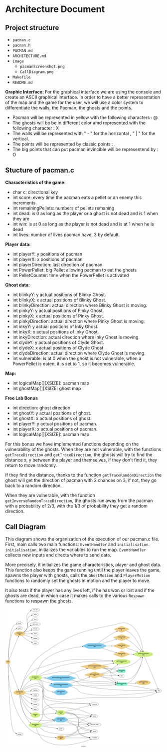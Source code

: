 Architecture Document
=========================================
Project structure
----------------------
- `pacman.c`
- `pacman.h`
- `PACMAN.md`
- `ARCHITECTURE.md`
- `image`
    - `pacmanScreenshot.png`
    - `CallDiagram.png`
- `Makefile`
- `README.md`


**Graphic Interface:**
For the graphical interface we are using the console and create an ASCII graphical interface. In order to have a better representation of the map and the game for the user, we will use a color system to differentiate the walls, the Pacman, the ghosts and the points.

- Pacman will be represented in yellow with the following characters : @ 
- The ghosts will be be in different color amd represented with the following character : X 
- The walls will be represented with " - " for the horizontal , " | " for the vertical.
- The points will be represented by classic points : .
- The big points that can put pacman invincible will be representend by : O


Stucture of **pacman.c**
----------------------

**Characteristics of the game:**

- char c: directional key
- int score: every time the pacman eats a pellet or an enemy this increments.
- int remainingPellets: numbers of pellets remaning
- int dead: is 0 as long as the player or a ghost is not dead and is 1 when they are
- int win: is at 0 as long as the player is not dead and is at 1 when he is dead
- int lives: number of lives pacman have, 3 by default.

**Player data:**

- int playerY: y positions of pacman
- int playerX: x positions of pacman
- int playerDirection: last direction of pacman
- int PowerPellet: big Pellet allowing pacman to eat the ghosts
- int PelletCounter: time when the PowerPellet is activated

**Ghost data:**

- int blinkyY: y actual positions of Blinky Ghost.
- int blinkyX: x actual positions of Blinky Ghost.
- int blinkyDirection: actual direction where Blinky Ghost is moving.
- int pinkyY: y actual positions of Pinky Ghost.
- int pinkyX: x actual positions of Pinky Ghost.
- int pinkyDirection: actual direction where Pinky Ghost is moving.
- int inkyY: y actual positions of Inky Ghost.
- int inkyX: x actual positions of Inky Ghost.
- int inkyDirection: actual direction where Inky Ghost is moving.
- int clydeY: y actual positions of Clyde Ghost.
- int clydeX: x actual positions of Clyde Ghost.
- int clydeDirection: actual direction where Clyde Ghost is moving.
- int vulnerable: is at 0 when the ghost is not vulnerable, when a PowerPellet is eaten, it is set to 1, so it becomes vulnerable.


**Map:**

- int logicalMap[][XSIZE]: pacman map
- int ghostMap[][XSIZE: ghost map

**Free Lab Bonus**

- int direction: ghost direction
- int ghostY: y actual positions of ghost.
- int ghostX: x actual positions of ghost.
- int playerY: y actual positions of pacman.
- int playerX: x actual positions of pacman.
- int logicalMap[][XSIZE]: pacman map

For this bonus we have implemented functions depending on the vulnerability of the ghosts. When they are not vulnerable, with the functions `getTraceDirection` and `getTraceDirection`, the ghosts will try to find the distance x, y between the player and themselves, if they don't find it, they return to move randomly. 

If they find the distance, thanks to the function `getTraceRandomDirection` the ghost will get the direction of pacman with 2 chances on 3, if not, they go back to a random direction.

When they are vulnerable, with the function `getInverseRandomTraceDirection`, the ghosts run away from the pacman with a probability of 2/3, with the 1/3 of probability they get a random direction.



Call Diagram
----------------------

This diagram shows the organization of the execution of our pacman.c file.
First, main calls two main functions: `EventHandler` and `initialisation`. `initialisation`, initializes the variables to run the map. `EventHandler` collects new inputs and directs where to send data. 

More precisely, it initializes the game characteristics, player and ghost data. This function also keeps the game running until the player leaves the game, spawns the player with ghosts, calls the `GhostMotion` and `PlayerMotion` functions to randomly set the ghosts in motion and the player to move.

It also tests if the player has any lives left, if he has won or lost and if the ghosts are dead, in which case it makes calls to the various `Respawn` functions to respawn the ghosts.


![Diagram](image/CallDiagram.png)
